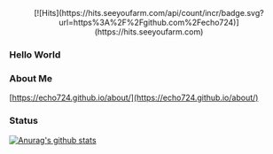 <div align=center>
[![Hits](https://hits.seeyoufarm.com/api/count/incr/badge.svg?url=https%3A%2F%2Fgithub.com%2Fecho724)](https://hits.seeyoufarm.com)
</div>

### Hello World

### About Me

[https://echo724.github.io/about/](https://echo724.github.io/about/)

### Status

[![Anurag's github stats](https://github-readme-stats.vercel.app/api?username=echo724)](https://github.com/anuraghazra/github-readme-stats)
